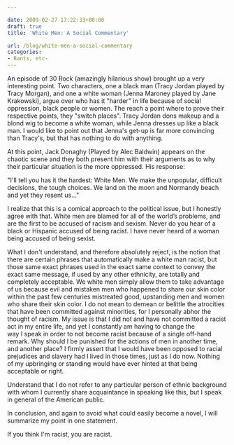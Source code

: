```yaml
---

date: 2009-02-27 17:22:33+00:00
draft: true
title: 'White Men: A Social Commentary'

url: /blog/white-men-a-social-commentary
categories:
- Rants, etc-
---
```


An episode of 30 Rock (amazingly hilarious show) brought up a very interesting point. Two characters, one a black man (Tracy Jordan played by Tracy Morgan), and one a white woman (Jenna Maroney played by Jane Krakowski), argue over who has it "harder" in life because of social oppression, black people or women. The reach a point where to prove their respective points, they "switch places". Tracy Jordan dons makeup and a blond wig to become a white woman, while Jenna dresses up like a black man. I would like to point out that Jenna's get-up is far more convincing than Tracy's, but that has nothing to do with anything.




At this point, Jack Donaghy (Played by Alec Baldwin) appears on the chaotic scene and they both present him with their arguments as to why their particular situation is the more oppressed. His response:




"I'll tell you has it the hardest: White Men. We make the unpopular, difficult decisions, the tough choices. We land on the moon and Normandy beach and yet they resent us..."




I realize that this is a comical approach to the political issue, but I honestly agree with that. White men are blamed for all of the world’s problems, and are the first to be accused of racism and sexism. Never do you hear of a black or Hispanic accused of being racist. I have never heard of a woman being accused of being sexist. 




What I don't understand, and therefore absolutely reject, is the notion that there are certain phrases that automatically make a white man racist, but those same exact phrases used in the exact same context to convey the exact same message, if used by any other ethnicity, are totally and completely acceptable. We white men simply allow them to take advantage of us because evil and mistaken men who happened to share our skin color within the past few centuries mistreated good, upstanding men and women who share their skin color. I do not mean to demean or belittle the atrocities that have been committed against minorities, for I personally abhor the thought of racism. My issue is that I did not and have not committed a racist act in my entire life, and yet I constantly am having to change the way I speak in order to not become racist because of a single off-hand remark. Why should I be punished for the actions of men in another time, and another place? I firmly assert that I would have been opposed to racial prejudices and slavery had I lived in those times, just as I do now. Nothing of my upbringing or standing would have ever hinted at that being acceptable or right. 




Understand that I do not refer to any particular person of ethnic background with whom I currently share acquaintance in speaking like this, but I speak in general of the American public.




In conclusion, and again to avoid what could easily become a novel, I will summarize my point in one statement.




If you think I'm racist, you are racist. 
